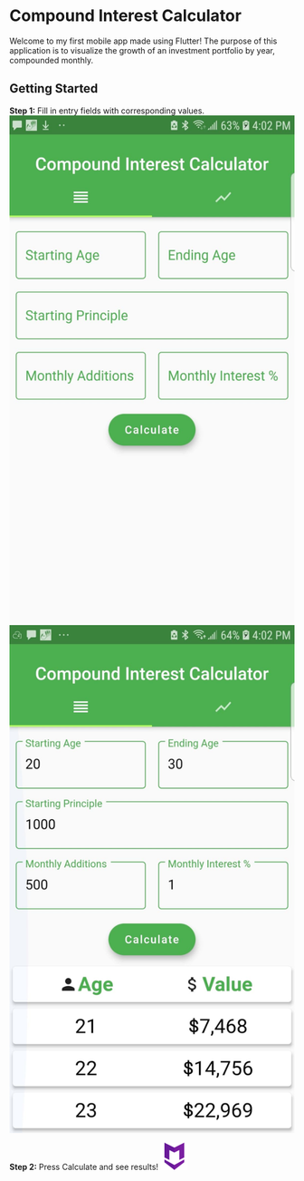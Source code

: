 # Compound Interest Calculator
Welcome to my first mobile app made using Flutter!
The purpose of this application is to visualize the growth of an investment portfolio by year, compounded monthly.

## Getting Started
**Step 1:** Fill in entry fields with corresponding values.  
![alt text](images/NoValues.jpg "Logo Title Text 1")
![alt text](images/EntriesValues.jpg "Logo Title Text 1")  

**Step 2:** Press Calculate and see results!
![alt text](https://github.com/adam-p/markdown-here/raw/master/src/common/images/icon48.png "Logo Title Text 1")